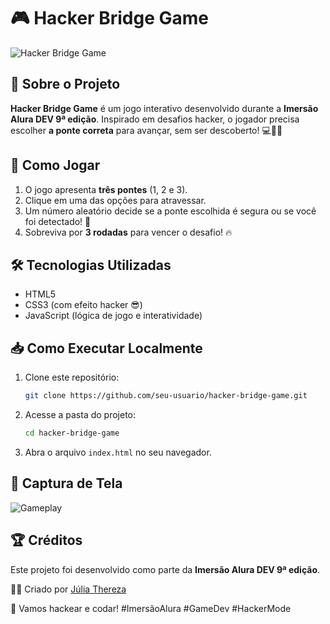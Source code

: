 # 🎮 Hacker Bridge Game

![Hacker Bridge Game](https://i.postimg.cc/GpCxYmvc/title.png)

## 🚀 Sobre o Projeto
**Hacker Bridge Game** é um jogo interativo desenvolvido durante a **Imersão Alura DEV 9ª edição**. Inspirado em desafios hacker, o jogador precisa escolher **a ponte correta** para avançar, sem ser descoberto! 💻🕵️‍♂️

## 🎯 Como Jogar
1. O jogo apresenta **três pontes** (1, 2 e 3).
2. Clique em uma das opções para atravessar.
3. Um número aleatório decide se a ponte escolhida é segura ou se você foi detectado! 🚨
4. Sobreviva por **3 rodadas** para vencer o desafio! 🔥

## 🛠️ Tecnologias Utilizadas
- HTML5
- CSS3 (com efeito hacker 😎)
- JavaScript (lógica de jogo e interatividade)

## 📥 Como Executar Localmente
1. Clone este repositório:
   ```bash
   git clone https://github.com/seu-usuario/hacker-bridge-game.git
   ```
2. Acesse a pasta do projeto:
   ```bash
   cd hacker-bridge-game
   ```
3. Abra o arquivo `index.html` no seu navegador.

## 📌 Captura de Tela
![Gameplay](https://i.postimg.cc/GpCxYmvc/title.png)

## 🏆 Créditos
Este projeto foi desenvolvido como parte da **Imersão Alura DEV 9ª edição**.

👨‍💻 Criado por [Júlia Thereza](https://github.com/ajuliathereza)

🚀 Vamos hackear e codar! #ImersãoAlura #GameDev #HackerMode

